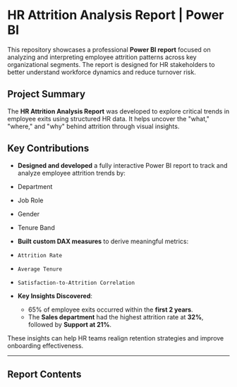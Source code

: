 # HR Attrition Analysis Report | Power BI

This repository showcases a professional **Power BI report** focused on analyzing and interpreting employee attrition patterns across key organizational segments. The report is designed for HR stakeholders to better understand workforce dynamics and reduce turnover risk.


## Project Summary

The **HR Attrition Analysis Report** was developed to explore critical trends in employee exits using structured HR data. It helps uncover the "what," "where," and "why" behind attrition through visual insights.


## Key Contributions

-  **Designed and developed** a fully interactive Power BI report to track and analyze employee attrition trends by:
  - Department  
  - Job Role  
  - Gender  
  - Tenure Band

-  **Built custom DAX measures** to derive meaningful metrics:
  - `Attrition Rate`
  - `Average Tenure`
  - `Satisfaction-to-Attrition Correlation`

- **Key Insights Discovered**:
  - 65% of employee exits occurred within the **first 2 years**.
  - The **Sales department** had the highest attrition rate at **32%**, followed by **Support at 21%**.
  
These insights can help HR teams realign retention strategies and improve onboarding effectiveness.

---

##  Report Contents


